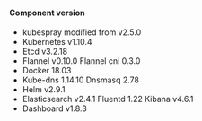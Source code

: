 #### Component version
- kubespray modified from v2.5.0
- Kubernetes v1.10.4
- Etcd v3.2.18
- Flannel v0.10.0 Flannel cni 0.3.0
- Docker 18.03
- Kube-dns 1.14.10 Dnsmasq 2.78
- Helm v2.9.1
- Elasticsearch v2.4.1 Fluentd 1.22 Kibana v4.6.1
- Dashboard v1.8.3
